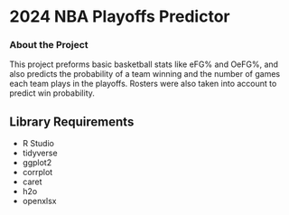# 2024 NBA Playoffs Predictor

### About the Project
This project preforms basic basketball stats like eFG% and OeFG%, and also predicts the probability of a team winning and the number of games each team plays in the playoffs. Rosters were also taken into account to predict win probability.

## Library Requirements
- R Studio
- tidyverse
- ggplot2
- corrplot
- caret
- h2o
- openxlsx
